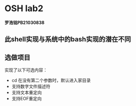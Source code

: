 # OSH lab2
**罗浩铭PB21030838**

## 此shell实现与系统中的bash实现的潜在不同

## 选做项目
实现了以下可选内容：
- cd 在没有第二个参数时，默认进入家目录
- 支持数字文件描述符
- 支持文本重定向
- 支持EOF重定向




























